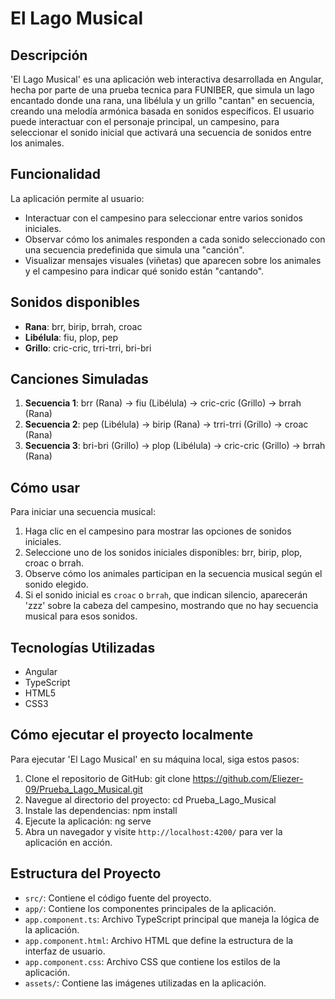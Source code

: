 # El Lago Musical

## Descripción
'El Lago Musical' es una aplicación web interactiva desarrollada en Angular, hecha por parte de una prueba tecnica para FUNIBER, que simula un lago encantado donde una rana, una libélula y un grillo "cantan" en secuencia, creando una melodía armónica basada en sonidos específicos. El usuario puede interactuar con el personaje principal, un campesino, para seleccionar el sonido inicial que activará una secuencia de sonidos entre los animales.

## Funcionalidad
La aplicación permite al usuario:
- Interactuar con el campesino para seleccionar entre varios sonidos iniciales.
- Observar cómo los animales responden a cada sonido seleccionado con una secuencia predefinida que simula una "canción".
- Visualizar mensajes visuales (viñetas) que aparecen sobre los animales y el campesino para indicar qué sonido están "cantando".

## Sonidos disponibles
- **Rana**: brr, birip, brrah, croac
- **Libélula**: fiu, plop, pep
- **Grillo**: cric-cric, trri-trri, bri-bri

## Canciones Simuladas
1. **Secuencia 1**: brr (Rana) → fiu (Libélula) → cric-cric (Grillo) → brrah (Rana)
2. **Secuencia 2**: pep (Libélula) → birip (Rana) → trri-trri (Grillo) → croac (Rana)
3. **Secuencia 3**: bri-bri (Grillo) → plop (Libélula) → cric-cric (Grillo) → brrah (Rana)

## Cómo usar
Para iniciar una secuencia musical:
1. Haga clic en el campesino para mostrar las opciones de sonidos iniciales.
2. Seleccione uno de los sonidos iniciales disponibles: brr, birip, plop, croac o brrah.
3. Observe cómo los animales participan en la secuencia musical según el sonido elegido.
4. Si el sonido inicial es `croac` o `brrah`, que indican silencio, aparecerán 'zzz' sobre la cabeza del campesino, mostrando que no hay secuencia musical para esos sonidos.

## Tecnologías Utilizadas
- Angular
- TypeScript
- HTML5
- CSS3

## Cómo ejecutar el proyecto localmente
Para ejecutar 'El Lago Musical' en su máquina local, siga estos pasos:
1. Clone el repositorio de GitHub:
git clone https://github.com/Eliezer-09/Prueba_Lago_Musical.git
2. Navegue al directorio del proyecto:
cd Prueba_Lago_Musical
3. Instale las dependencias:
npm install
4. Ejecute la aplicación:
ng serve
5. Abra un navegador y visite `http://localhost:4200/` para ver la aplicación en acción.

## Estructura del Proyecto
- `src/`: Contiene el código fuente del proyecto.
- `app/`: Contiene los componentes principales de la aplicación.
 - `app.component.ts`: Archivo TypeScript principal que maneja la lógica de la aplicación.
 - `app.component.html`: Archivo HTML que define la estructura de la interfaz de usuario.
 - `app.component.css`: Archivo CSS que contiene los estilos de la aplicación.
- `assets/`: Contiene las imágenes utilizadas en la aplicación.

